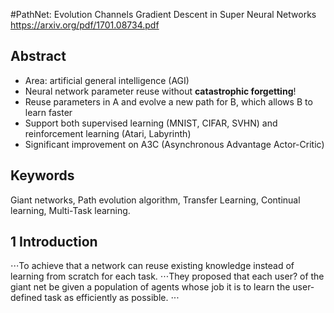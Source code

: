 #PathNet: Evolution Channels Gradient Descent in Super Neural Networks
https://arxiv.org/pdf/1701.08734.pdf
## Abstract
- Area: artificial general intelligence (AGI)
- Neural network  parameter reuse without **catastrophic forgetting**!
- Reuse parameters in A and evolve a new path for B, which allows B to learn faster
- Support both supervised learning (MNIST, CIFAR, SVHN) and reinforcement learning (Atari, Labyrinth)
- Significant improvement on A3C (Asynchronous Advantage Actor-Critic)
## Keywords
Giant networks, Path evolution algorithm, Transfer Learning, Continual learning, Multi-Task learning.
## 1 Introduction
⋅⋅⋅To achieve that a network can reuse existing knowledge instead of learning from scratch for each task.
⋅⋅⋅They proposed that each user? of the giant net be given a population of agents whose job it is to learn the user-defined task as efficiently as possible.
⋅⋅⋅
